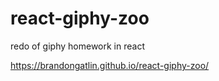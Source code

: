 # react-giphy-zoo
redo of giphy homework in react

https://brandongatlin.github.io/react-giphy-zoo/
